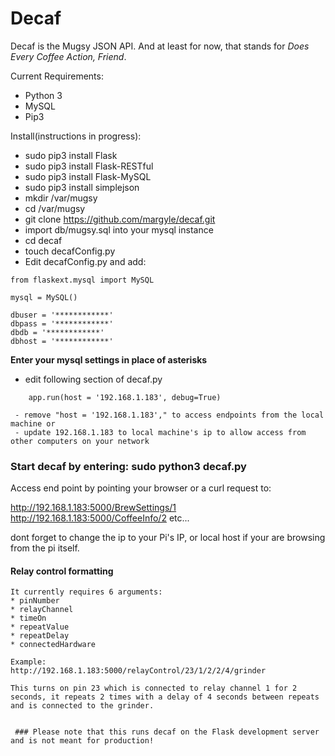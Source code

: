 # Decaf
Decaf is the Mugsy JSON API. And at least for now, that stands for *Does Every Coffee Action, Friend*. 

Current Requirements:
 - Python 3
 - MySQL
 - Pip3

Install(instructions in progress): 
 - sudo pip3 install Flask
 - sudo pip3 install Flask-RESTful
 - sudo pip3 install Flask-MySQL
 - sudo pip3 install simplejson
 - mkdir /var/mugsy 
 - cd /var/mugsy
 - git clone https://github.com/margyle/decaf.git
 - import db/mugsy.sql into your mysql instance
 - cd decaf
 - touch decafConfig.py 
 - Edit decafConfig.py and add:
   
```
from flaskext.mysql import MySQL  

mysql = MySQL()

dbuser = '************' 
dbpass = '************' 
dbdb = '************'
dbhost = '************'
```
**Enter your mysql settings in place of asterisks**
- edit following section of decaf.py
```
	app.run(host = '192.168.1.183', debug=True)

 - remove "host = '192.168.1.183'," to access endpoints from the local machine or
 - update 192.168.1.183 to local machine's ip to allow access from other computers on your network

 ```
 ### Start decaf by entering: sudo python3 decaf.py


 Access end point by pointing your browser or a curl request to: 
 
 http://192.168.1.183:5000/BrewSettings/1 
 http://192.168.1.183:5000/CoffeeInfo/2
 etc...
 
 dont forget to change the ip to your Pi's IP, or local host if your are browsing from the pi itself.

#### Relay control formatting
```
It currently requires 6 arguments:
* pinNumber
* relayChannel
* timeOn
* repeatValue
* repeatDelay
* connectedHardware

Example:
http://192.168.1.183:5000/relayControl/23/1/2/2/4/grinder

This turns on pin 23 which is connected to relay channel 1 for 2 seconds, it repeats 2 times with a delay of 4 seconds between repeats and is connected to the grinder.


 ### Please note that this runs decaf on the Flask development server and is not meant for production!

